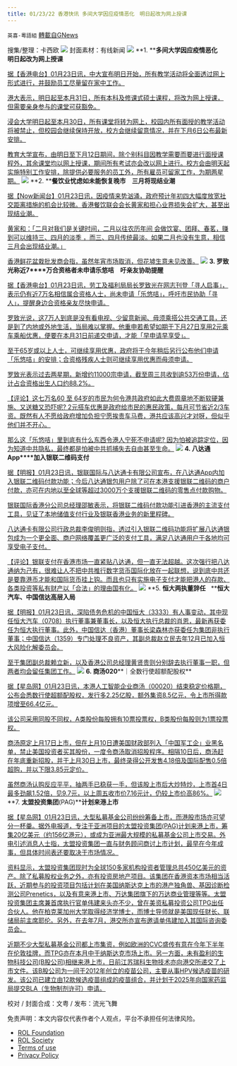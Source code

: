 ```yaml
---
title: 01/23/22 香港快讯 多间大学因应疫情恶化　明日起改为网上授课
---
```

`英喜-粵語組` [轉載自GNews](https://gnews.org/zh-hans/1899020/)

搜集/整理：卡西欧
![](https://assets.gnews.org/wp-content/uploads/2022/01/0123fenmian.jpg)
封面素材：有线新闻
![](https://assets.gnews.org/wp-content/uploads/2022/01/Screen-Shot-2022-01-23-at-11.22.21-AM.png)
**1. ****多间大学因应疫情恶化　明日起改为网上授课**

[据【香港电台】01月23日讯，中大宣布明日开始，所有教学活动将全面透过网上形式进行，并鼓励员工尽量留在家中工作。](https://news.rthk.hk/rthk/ch/component/k2/1630205-20220123.htm?spTabChangeable=0)

[港大表示，明日起至本月31日，所有本科及修课式硕士课程，将改为网上授课，但需要亲身参与的课堂可获豁免。](https://news.rthk.hk/rthk/ch/component/k2/1630205-20220123.htm?spTabChangeable=0)

[浸会大学明日起至本月30日，所有课堂将转为网上，校园内所有面授的教学活动将被禁止，但校园会继续保持开放，校方会继续留意情况，并在下月6日公布最新安排。](https://news.rthk.hk/rthk/ch/component/k2/1630205-20220123.htm?spTabChangeable=0)

[教育大学宣布，由明日至下月12日期间，除个别科目因教学需要而要进行面授课程外，其余课堂均以网上授课，期间所有考试亦会改以网上进行。校方会由明天起实施特别工作安排，除提供必要服务的员工外，所有雇员可留家工作，为期两星期。](https://news.rthk.hk/rthk/ch/component/k2/1630205-20220123.htm?spTabChangeable=0)
![](https://assets.gnews.org/wp-content/uploads/2022/01/Screen-Shot-2022-01-23-at-11.22.32-AM.png)
**2. ****餐饮业忧虑如未能恢复晚市　三月将现结业潮**

[据【Now新闻台】01月23日讯，因疫情来势汹涌，政府预计年初四大幅度放宽社交距离措施的机会比较微。香港餐饮联会会长黄家和担心业界损失会扩大，甚至出现结业潮。](https://news.now.com/home/local/player?newsId=464164)

[黄家和：「二月对我们是关键时间，二月以往农历年间 会做饮宴、团拜、春茗，赚到可以维持三、四月的淡季 ，而三、四月传统最淡。如果二月也没有生意，相信三月会出现结业潮。」](https://news.now.com/home/local/player?newsId=464164)

[香港鲜花盆栽批发商会指，虽然年宵市场取消，但花墟生意未见改善。](https://news.now.com/home/local/player?newsId=464164)
![](https://assets.gnews.org/wp-content/uploads/2022/01/Screen-Shot-2022-01-23-at-11.22.40-AM.png)
**3. ****罗致光称近****7****万合资格者未申请乐悠咭　吁亲友协助提醒**

[据【香港电台】01月23日讯，劳工及福利局局长罗致光在网志刊登「寻人启事」，表示仍有近7万名相信属合资格人士，尚未申请「乐悠咭」，呼吁市民协助「寻人」，提醒身边合资格亲友尽快申请。](https://news.rthk.hk/rthk/ch/component/k2/1630151-20220123.htm?spTabChangeable=0)

[罗致光说，这7万人到底是没有看电视、少留意新闻、毋须乘搭公共交通工具，还是到了内地或外地生活，当局难以掌握。他重申若希望如期于下月27日享用2元乘车乘船优惠，便要在本月31日前递交申请，才能「早申请早享受」。](https://news.rthk.hk/rthk/ch/component/k2/1630151-20220123.htm?spTabChangeable=0)

[至于65岁或以上人士，可继续享用优惠，政府将于今年稍后另行公布他们申请「乐悠咭」的安排；合资格残疾人士则可继续享用优惠而毋须申请。](https://news.rthk.hk/rthk/ch/component/k2/1630151-20220123.htm?spTabChangeable=0)

[罗致光表示过去两星期，新增约11000宗申请，截至周三共收到逾53万份申请，估计占合资格出生人口约88.2%。](https://news.rthk.hk/rthk/ch/component/k2/1630151-20220123.htm?spTabChangeable=0)

[【评论】这七万名60 至 64岁的市民为何令港共政府如此大费周章地不断软硬兼施、又送糖又恐吓呢? 2元搭车优惠是政府给市民的惠民政策，每月可节省近2/3车资。既然有人不愿给政府增加负担宁愿挨贵车马费，港共应该高兴才对呀，但似乎他们并不开心。](https://news.rthk.hk/rthk/ch/component/k2/1630151-20220123.htm?spTabChangeable=0)

[那么这「乐悠咭」里到底有什么东西令港人宁死不申请呢? 因为怕被追踪定位，因为知道中共隐私，最终都是怕被中共抓捕失去自由甚至生命。](https://news.rthk.hk/rthk/ch/component/k2/1630151-20220123.htm?spTabChangeable=0)
![](https://assets.gnews.org/wp-content/uploads/2022/01/Screen-Shot-2022-01-23-at-11.22.50-AM.png)
**4. ****八达通****App****加入银联二维码支付**

[据【明报】01月23日讯，银联国际与八达通卡有限公司宣布，在八达通App内加入银联二维码付款功能；今后八达通银包用户除了可在本港支援银联二维码的商户付款，亦可在内地以至全球等超过3000万个支援银联二维码的零售点付款购物。](https://finance.mingpao.com/fin/instantf/20220120/1642653518253/八達通app加入銀聯二維碼支付)

[银联国际香港分公司总经理邵敏表示，将银联二维码付款功能引进香港的主流支付工具，见证了本地储值支付行业及银联香港业务的新里程碑。](https://finance.mingpao.com/fin/instantf/20220120/1642653518253/八達通app加入銀聯二維碼支付)

[八达通卡有限公司行政总裁李俊明则指，透过引入银联二维码功能将扩展八达通银包成为一个更全面、商户网络覆盖更广泛的支付工具，满足八达通用户于各地均可享受电子支付。](https://finance.mingpao.com/fin/instantf/20220120/1642653518253/八達通app加入銀聯二維碼支付)

[【评论】银联支付在香港市场一直紧贴八达通，但一直无法超越。这次强行把八达通纳为己有，很难让人不把中共推行数字货币国际化放在一起联想，说到底中共还是要靠港币才能和国际货币挂上钩。而且也只有实施电子支付才能把港人的存款、各类投资等私有财产以「合法」的理由国有化。](https://finance.mingpao.com/fin/instantf/20220120/1642653518253/八達通app加入銀聯二維碼支付)
![](https://assets.gnews.org/wp-content/uploads/2022/01/Screen-Shot-2022-01-23-at-11.23.00-AM.png)
**5. ****恒大两执董辞任****   ****恒大汽车、中国信达高层入局**

[据【明报】01月23日讯，深陷债务危机的中国恒大（3333）有人事变动，其中现任恒大汽车（0708）执行董事兼董事长，以及恒大执行总裁的肖恩，最新再获委任为恒大执行董事。此外，中国信达（香港）董事长梁森林亦获委任为集团非执行董事；中国信达（1359）专门处理不良资产，其副总裁赵立民去年12月已加入恒大风险化解委员会。](https://finance.mingpao.com/fin/instantf/20220123/1642935591694/恒大兩執董辭任-恒大汽車-中國信達高層入局)

[至于集团副总裁赖立新，以及香港公司总经理黄贤贵则分别辞去执行董事一职，但两者均会留任集团工作。](https://finance.mingpao.com/fin/instantf/20220123/1642935591694/恒大兩執董辭任-恒大汽車-中國信達高層入局)
![](https://assets.gnews.org/wp-content/uploads/2022/01/Screen-Shot-2022-01-23-at-11.23.07-AM.png)
**6. ****商汤****020****｜全数行使超额配股权**

[据【星岛网】01月23日讯，本港人工智能企业商汤（00020）结束稳定价格期，公布会悉数行使超额配股权，发行多2.25亿股，额外集资8.5亿元，令上市所得款项增至66.4亿元。](https://std.stheadline.com/realtime/article/1801583/即時-金融-商湯020-全數行使超額配股權)

[该公司采用同股不同权，A类股份每股拥有10票投票权，B类股份每股则为1票投票权。](https://std.stheadline.com/realtime/article/1801583/即時-金融-商湯020-全數行使超額配股權)

[商汤原定上月17日上市，但在上月10日遭美国财政部列入「中国军工企」业黑名单，禁止美国投资者买其股份，一度令商汤取消招股程序。相隔10日后，商汤赶在年底重新招股，并于上月30日上市，最终录得公开发售4.18倍及国际配售0.5倍超购，并以下限3.85元定价。](https://std.stheadline.com/realtime/article/1801583/即時-金融-商湯020-全數行使超額配股權)

[虽然商汤认购反应平平，抽两手已稳获一手，但该股上市后大炒特炒，上市首4日最多劲飙1.52倍，见9.7元，以上周五收市价7.16元计，仍较上市价高86%。](https://std.stheadline.com/realtime/article/1801583/即時-金融-商湯020-全數行使超額配股權)
![](https://assets.gnews.org/wp-content/uploads/2022/01/Screen-Shot-2022-01-23-at-11.23.17-AM.png)
**7. ****太盟投资集团****(PAG)****计划来港上市**

[据【星岛网】01月23日讯，大型私募基金公司纷纷筹备上市，而港股市场亦可望分一杯羹。据外电报道，专注于亚洲项目的太盟投资集团(PAG)计划来港上市，筹集20亿美元（约156亿港元），或成为亚洲最大规模的私募基金公司上市交易。外电引述消息人士指，太盟投资集团一直与财务顾问商讨上市计划，最早在今年成事，但具体时间表还要取决于市场情况。](https://std.stheadline.com/realtime/article/1801575/即時-金融-太盟投資集團-PAG-計劃來港上市)

[资料显示，太盟投资集团现时为全球150多家机构投资者管理总共450亿美元的资产。除了私募股权业务之外，亦有投资房地产项目。该集团在香港资本市场相当活跃，近期参与的投资项目包括计划在美国纳斯达克上市的港产独角兽、基因诊断检测公司Prenetics，以及有意来港上市、万达集团旗下的万达商业管理等等。太盟投资集团主席兼首席执行官单伟建来头亦不少，曾在美资私募投资公司TPG出任合伙人。他在柏克莱加州大学取得经济学博士，而博士导师就是美国现任财长、联储局前主席耶伦。另外，在去年7月，港交所亦宣布邀请单伟建加入其国际咨询委员会。](https://std.stheadline.com/realtime/article/1801575/即時-金融-太盟投資集團-PAG-計劃來港上市)

[近期不少大型私募基金公司都上市集资，例如欧洲的CVC盛传有意在今年下半年在伦敦挂牌，而TPG亦在本月中于纳斯达克市场上市。另一方面，未有盈利的生物科技公司(B股公司)相继来港上市，日前江苏瑞科生物技术亦向港交所递交了上市文件。该B股公司为一间于2012年创立的疫苗公司，主要从事HPV候选疫苗的研发。该公司已建立由12款候选疫苗组成的疫苗组合，并计划于2025年向国家药监局提交BLA（生物制剂许可）申请。](https://std.stheadline.com/realtime/article/1801575/即時-金融-太盟投資集團-PAG-計劃來港上市)

校对 / 封面合成：文粤 / 发布：流光飞舞

 

免责声明：本文内容仅代表作者个人观点，平台不承担任何法律风险。

- [ROL Foundation](https://rolfoundation.org/)
- [ROL Society](https://rolsociety.org/)
- [Terms of use](https://gnews.org/terms-of-use-3/)
- [Privacy Policy](https://gnews.org/privacy-policy/)
